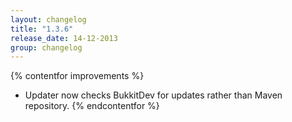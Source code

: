 ```yaml
---
layout: changelog
title: "1.3.6"
release_date: 14-12-2013
group: changelog
---
```


{% contentfor improvements %}
* Updater now checks BukkitDev for updates rather than Maven repository.
{% endcontentfor %}
